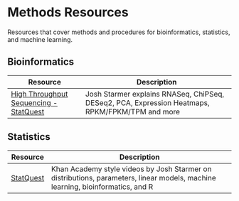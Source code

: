 # Methods Resources
Resources that cover methods and procedures for bioinformatics, statistics, and
machine learning.

## Bioinformatics
| Resource                                                                                                           | Description                                                                                    |
|--------------------------------------------------------------------------------------------------------------------|------------------------------------------------------------------------------------------------|
| [High Throughput Sequencing - StatQuest](https://www.youtube.com/playlist?list=PLblh5JKOoLUJo2Q6xK4tZElbIvAACEykp) | Josh Starmer explains RNASeq, ChiPSeq, DESeq2, PCA, Expression Heatmaps, RPKM/FPKM/TPM and more |


## Statistics
| Resource                                                                                                           | Description                                                                                    |
|--------------------------------------------------------------------------------------------------------------------|------------------------------------------------------------------------------------------------|
| [StatQuest](https://www.youtube.com/playlist?list=PLblh5JKOoLUJo2Q6xK4tZElbIvAACEykp) | Khan Academy style videos by Josh Starmer on distributions, parameters, linear models, machine learning, bioinformatics, and R|
